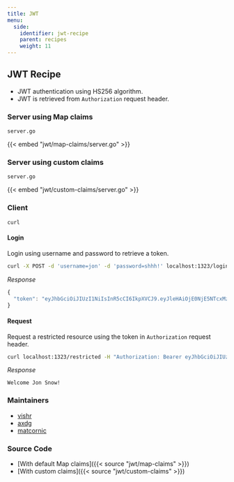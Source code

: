 ```yaml
---
title: JWT
menu:
  side:
    identifier: jwt-recipe
    parent: recipes
    weight: 11
---
```


## JWT Recipe

- JWT authentication using HS256 algorithm.
- JWT is retrieved from `Authorization` request header.

### Server using Map claims

`server.go`

{{< embed "jwt/map-claims/server.go" >}}

### Server using custom claims

`server.go`

{{< embed "jwt/custom-claims/server.go" >}}

### Client

`curl`

#### Login

Login using username and password to retrieve a token.

```sh
curl -X POST -d 'username=jon' -d 'password=shhh!' localhost:1323/login
```

*Response*

```js
{
  "token": "eyJhbGciOiJIUzI1NiIsInR5cCI6IkpXVCJ9.eyJleHAiOjE0NjE5NTcxMzZ9.RB3arc4-OyzASAaUhC2W3ReWaXAt_z2Fd3BN4aWTgEY"
}
```

#### Request

Request a restricted resource using the token in `Authorization` request header.

```sh
curl localhost:1323/restricted -H "Authorization: Bearer eyJhbGciOiJIUzI1NiIsInR5cCI6IkpXVCJ9.eyJleHAiOjE0NjE5NTcxMzZ9.RB3arc4-OyzASAaUhC2W3ReWaXAt_z2Fd3BN4aWTgEY"
```

*Response*

```
Welcome Jon Snow!
```

### Maintainers

- [vishr](https://github.com/vishr)
- [axdg](https://github.com/axdg)
- [matcornic](https://github.com/matcornic)

### Source Code

- [With default Map claims]({{< source "jwt/map-claims" >}})
- [With custom claims]({{< source "jwt/custom-claims" >}})
